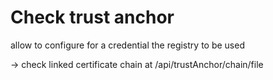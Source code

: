 # Check trust anchor

allow to configure for a credential the registry to be used

-> check linked certificate chain at <registry>/api/trustAnchor/chain/file

